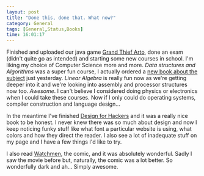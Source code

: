 ```yaml
---
layout: post
title: "Done this, done that. What now?"
category: General
tags: [General,Status,Books]
time: 16:01:17
---
```

Finished and uploaded our java game [Grand Thief Arto](/blog/grand_thief_arto), done an exam (didn't quite go as intended) and starting some new courses in school. I'm liking my choice of Computer Science more and more. *Data structures and Algorithms* was a super fun course, I actually ordered a [new book about the subject](http://highered.mcgraw-hill.com/sites/0070131511/) just yesterday. *Linear Algebra* is really fun now as we're getting deeper into it and we're looking into assembly and processor structures now too. *Awesome*. I can't believe I considered doing physics or electronics when I could take these courses. Now if I only could do operating systems, compiler construction and language design...

In the meantime I've finished [Design for Hackers](/blog/design_for_hackers) and it was a really nice book to be honest. I never knew there was so much about design and now I keep noticing funky stuff like what font a particular website is using, what colors and how they direct the reader. I also see a lot of inadequate stuff on my page and I have a few things I'd like to try.

I also read [Watchmen](http://en.wikipedia.org/wiki/Watchmen), the comic, and it was absolutely wonderful. Sadly I saw the movie before but, naturally, the comic was a lot better. So wonderfully dark and ah... Simply awesome.

